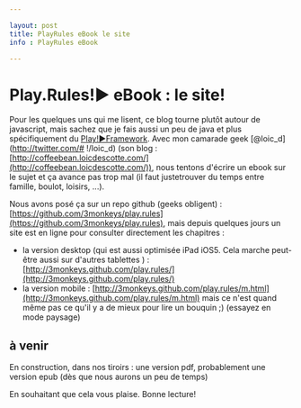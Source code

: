 ```yaml
---

layout: post
title: PlayRules eBook le site
info : PlayRules eBook

---
```


# Play.Rules!► eBook : le site!

Pour les quelques uns qui me lisent, ce blog tourne plutôt autour de javascript, mais sachez que je fais aussi un peu de java et plus spécifiquement du [Play!►Framework](http://www.playframework.org/). Avec mon camarade geek [@loic_d](http://twitter.com/# !/loic_d) (son blog : [http://coffeebean.loicdescotte.com/](http://coffeebean.loicdescotte.com/)), nous tentons d'écrire un ebook sur le sujet et ça avance pas trop mal (il faut justetrouver du temps entre famille, boulot, loisirs, ...).

Nous avons posé ça sur un repo github (geeks obligent) : [https://github.com/3monkeys/play.rules](https://github.com/3monkeys/play.rules), mais depuis quelques jours un site est en ligne pour consulter directement les chapitres :

- la version desktop (qui est aussi optimisée iPad iOS5. Cela marche peut-être aussi sur d'autres tablettes ) : [http://3monkeys.github.com/play.rules/](http://3monkeys.github.com/play.rules/)
- la version mobile : [http://3monkeys.github.com/play.rules/m.html](http://3monkeys.github.com/play.rules/m.html) mais ce n'est quand même pas ce qu'il y a de mieux pour lire un bouquin ;) (essayez en mode paysage)

## à venir

En construction, dans nos tiroirs : une version pdf, probablement une version epub (dès que nous aurons un peu de temps)

En souhaitant que cela vous plaise. Bonne lecture!